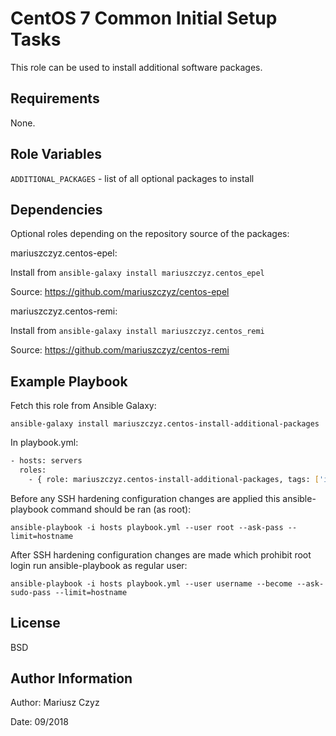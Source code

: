 # CentOS 7 Common Initial Setup Tasks

This role can be used to install additional software packages.

## Requirements

None.

## Role Variables

`ADDITIONAL_PACKAGES` - list of all optional packages to install

## Dependencies

Optional roles depending on the repository source of the packages:

mariuszczyz.centos-epel:

Install from `ansible-galaxy install mariuszczyz.centos_epel`

Source: <https://github.com/mariuszczyz/centos-epel>

mariuszczyz.centos-remi:

Install from `ansible-galaxy install mariuszczyz.centos_remi`

Source: <https://github.com/mariuszczyz/centos-remi>

## Example Playbook

Fetch this role from Ansible Galaxy:

`ansible-galaxy install mariuszczyz.centos-install-additional-packages`

In playbook.yml:

```bash
- hosts: servers
  roles:
    - { role: mariuszczyz.centos-install-additional-packages, tags: ['install-additional-packages'] }
```

Before any SSH hardening configuration changes are applied this ansible-playbook command should be ran (as root):

`ansible-playbook -i hosts playbook.yml --user root --ask-pass --limit=hostname`

After SSH hardening configuration changes are made which prohibit root login run ansible-playbook as regular user:

`ansible-playbook -i hosts playbook.yml --user username --become --ask-sudo-pass --limit=hostname`

## License

BSD

## Author Information

Author: Mariusz Czyz  

Date: 09/2018
